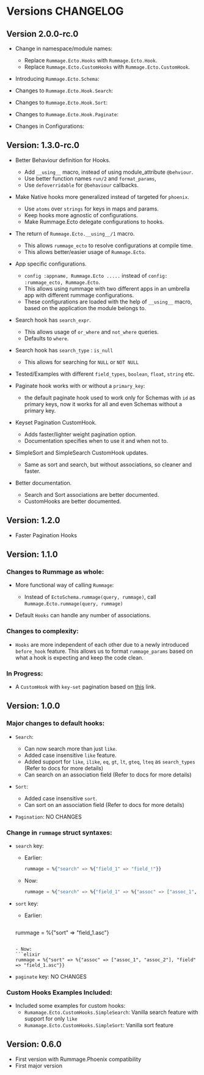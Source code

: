 # Versions CHANGELOG

## Version 2.0.0-rc.0

- Change in namespace/module names:
  * Replace `Rummage.Ecto.Hooks` with `Rummage.Ecto.Hook`.
  * Replace `Rummage.Ecto.CustomHooks` with `Rummage.Ecto.CustomHook`.

- Introducing `Rummage.Ecto.Schema`:

- Changes to `Rummage.Ecto.Hook.Search`:

- Changes to `Rummage.Ecto.Hook.Sort`:

- Changes to `Rummage.Ecto.Hook.Paginate`:

- Changes in Configurations:



## Version: 1.3.0-rc.0

- Better Behaviour definition for Hooks.
  * Add `__using__` macro, instead of using module_attribute `@behviour`.
  * Use better function names `run/2` and `format_params`,
  * Use `defoverridable` for `@behaviour` callbacks.

- Make Native hooks more generalized instead of targeted for `phoenix`.
  * Use `atoms` over `strings` for keys in maps and params.
  * Keep hooks more agnostic of configurations.
  * Make Rummage.Ecto delegate configurations to hooks.

- The return of `Rummage.Ecto.__using__/1` macro.
  * This allows `rummage_ecto` to resolve configurations at compile time.
  * This allows better/easier usage of `Rummage.Ecto`.

- App specific configurations.
  * `config :appname, Rummage.Ecto .....` instead of `config: :rummage_ecto, Rummage.Ecto`.
  *  This allows using rummage with two different apps in an umbrella app with different rummage configurations.
  * These configurations are loaded with the help of `__using__` macro, based on the application the module belongs to.

- Search hook has `search_expr`.
  * This allows usage of `or_where` and `not_where` queries.
  * Defaults to `where`.

- Search hook has `search_type` : `is_null`
  * This allows for searching for `NULL` or `NOT NULL`

- Tested/Examples with different `field_types`, `boolean`, `float`, `string` etc.

- Paginate hook works with or without a `primary_key`:
  * the default paginate hook used to work only for Schemas with `id` as primary keys, now it works for all and even Schemas without a primary key.

- Keyset Pagination CustomHook.
  * Adds faster/lighter weight pagination option.
  * Documentation specifies when to use it and when not to.

- SimpleSort and SimpleSearch CustomHook updates.
  * Same as sort and search, but without associations, so cleaner and faster.

- Better documentation.
  * Search and Sort associations are better documented.
  * CustomHooks are better documented.


## Version: 1.2.0

- Faster Pagination Hooks

## Version: 1.1.0

### Changes to Rummage as whole:
- More functional way of calling `Rummage`:
  - Instead of `EctoSchema.rummage(query, rummage)`, call `Rummage.Ecto.rummage(query, rummage)`

- Default `Hooks` can handle any number of associations.

### Changes to complexity:
- `Hooks` are more independent of each other due to a newly introduced `before_hook` feature. This
allows us to format `rummage_params` based on what a hook is expecting and keep the code clean.

### In Progress:
- A `CustomHook` with `key-set` pagination based on [this](http://use-the-index-luke.com/no-offset) link.


## Version: 1.0.0

### Major changes to default hooks:
  - `Search`:
    - Can now search more than just `like`.
    - Added case insensitive `like` feature.
    - Added support for `like`, `ilike`, `eq`, `gt`, `lt`, `gteq`, `lteq` as `search_types` (Refer to docs for more details)
    - Can search on an association field (Refer to docs for more details)

  - `Sort`:
    - Added case insensitive `sort`.
    - Can sort on an association field (Refer to docs for more details)

  - `Pagination`: NO CHANGES

### Change in `rummage` struct syntaxes:
  - `search` key:
    - Earlier:
      ```elixir
      rummage = %{"search" => %{"field_1" => "field_!"}}
      ```

    - Now:
      ```elixir
      rummage = %{"search" => %{"field_1" => %{"assoc" => ["assoc_1", "assoc_2"], "search_type" => "like", "search_term" => "field_!"}}
      ```

  - `sort` key:
    - Earlier:
      ```elixir
     rummage = %{"sort" => "field_1.asc"}
      ```

    - Now:
      ```elixir
      rummage = %{"sort" => %{"assoc" => ["assoc_1", "assoc_2"], "field" => "field_1.asc"}}
      ```

  - `paginate` key: NO CHANGES

### Custom Hooks Examples Included:
  - Included some examples for custom hooks:
    - `Rumamage.Ecto.CustomHooks.SimpleSearch`: Vanilla search feature with support for only `like`
    - `Rumamage.Ecto.CustomHooks.SimpleSort`: Vanilla sort feature


## Version: 0.6.0

- First version with Rummage.Phoenix compatibility
- First major version

